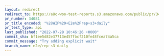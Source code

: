 ```yaml
---
layout: redirect
redirect_to: https://a8c-woo-test-reports.s3.amazonaws.com/public/pr/34081/api/index.html
pr_number: 34081
pr_title_encoded: "%28WIP%29+E2e%2Frep+s3+daily"
pr_test_type: api
last_published: "2022-07-28 10:46:26 +0000"
commit_sha: bf1ee5d82e37713e457fbcf210fe48fcea74a5ca
commit_message: "Try adding explicit wait"
branch_name: e2e/rep-s3-daily
---
```

